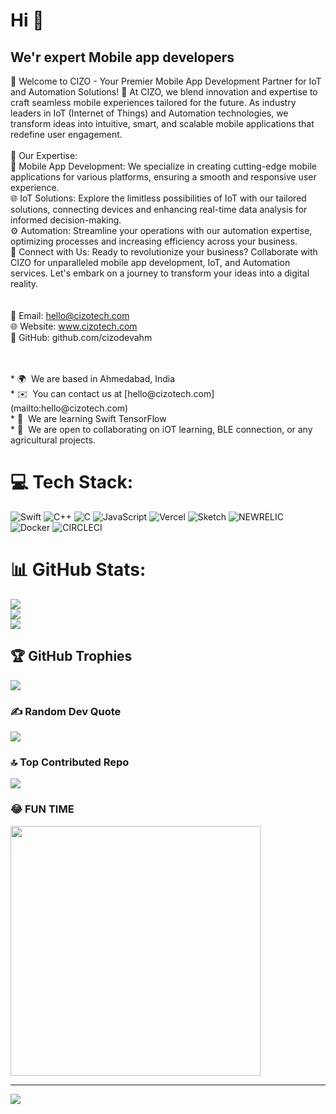 Hi 👋 
=====================

We'r expert Mobile app developers
----------------------------

🚀 Welcome to CIZO - Your Premier Mobile App Development Partner for IoT and Automation Solutions! 
🚀 At CIZO, we blend innovation and expertise to craft seamless mobile experiences tailored for the future. As industry leaders in IoT (Internet of Things) and Automation technologies, we transform ideas into intuitive, smart, and scalable mobile applications that redefine user engagement. 
<br>
<br>
🔧 Our Expertise: <br>
📱 Mobile App Development: We specialize in creating cutting-edge mobile applications for various platforms, ensuring a smooth and responsive user experience. <br>
🌐 IoT Solutions: Explore the limitless possibilities of IoT with our tailored solutions, connecting devices and enhancing real-time data analysis for informed decision-making. <br>
⚙️ Automation: Streamline your operations with our automation expertise, optimizing processes and increasing efficiency across your business. <br>
🔗 Connect with Us: Ready to revolutionize your business? Collaborate with CIZO for unparalleled mobile app development, IoT, and Automation services. Let's embark on a journey to transform your ideas into a digital reality. <br>
<br>
<br>
📧 Email: hello@cizotech.com <br>
🌐 Website: www.cizotech.com <br>
📱 GitHub: github.com/cizodevahm <br>

<br>
<br>
* 🌍  We are  based in Ahmedabad, India<br>
* ✉️  You can contact us at [hello@cizotech.com](mailto:hello@cizotech.com)<br>
* 🧠  We are learning Swift TensorFlow<br>
* 🤝  We are open to collaborating on iOT learning, BLE connection, or any agricultural projects.<br>


# 💻 Tech Stack:
![Swift](https://img.shields.io/badge/swift-F54A2A?style=for-the-badge&logo=swift&logoColor=white) ![C++](https://img.shields.io/badge/c++-%2300599C.svg?style=for-the-badge&logo=c%2B%2B&logoColor=white) ![C](https://img.shields.io/badge/c-%2300599C.svg?style=for-the-badge&logo=c&logoColor=white) ![JavaScript](https://img.shields.io/badge/javascript-%23323330.svg?style=for-the-badge&logo=javascript&logoColor=%23F7DF1E) ![Vercel](https://img.shields.io/badge/vercel-%23000000.svg?style=for-the-badge&logo=vercel&logoColor=white) ![Sketch](https://img.shields.io/badge/Sketch-FFB387?style=for-the-badge&logo=sketch&logoColor=black) ![NEWRELIC](https://img.shields.io/badge/newrelic-1CE783.svg?style=for-the-badge&logo=newrelic&logoColor=white&color=%231CE783) ![Docker](https://img.shields.io/badge/docker-%230db7ed.svg?style=for-the-badge&logo=docker&logoColor=white) ![CIRCLECI](https://img.shields.io/badge/CIRCLECI-02303A.svg?style=for-the-badge&logo=CIRCLECI&logoColor=white&color=%23343434)
# 📊 GitHub Stats:
![](https://github-readme-stats.vercel.app/api?username=cizodevahm&theme=default&hide_border=false&include_all_commits=false&count_private=false)<br/>
![](https://github-readme-streak-stats.herokuapp.com/?user=cizodevahm&theme=default&hide_border=false)<br/>
![](https://github-readme-stats.vercel.app/api/top-langs/?username=cizodevahm&theme=default&hide_border=false&include_all_commits=false&count_private=false&layout=compact)

## 🏆 GitHub Trophies
![](https://github-profile-trophy.vercel.app/?username=cizodevahm&theme=radical&no-frame=false&no-bg=true&margin-w=4)

### ✍️ Random Dev Quote
![](https://quotes-github-readme.vercel.app/api?type=horizontal&theme=radical)

### 🔝 Top Contributed Repo
![](https://github-contributor-stats.vercel.app/api?username=cizodevahm&limit=5&theme=dark&combine_all_yearly_contributions=true)

### 😂 FUN TIME
<img src='https://randommeme-five.vercel.app/' style="height: 400px;"/>

---
[![](https://visitcount.itsvg.in/api?id=cizodevahm&icon=0&color=0)](https://visitcount.itsvg.in)

